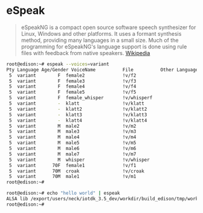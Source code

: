 # eSpeak

> eSpeakNG is a compact open source software speech synthesizer for Linux, Windows and other platforms. It uses a formant synthesis method, providing many languages in a small size. Much of the programming for eSpeakNG's language support is done using rule files with feedback from native speakers. [Wikipedia](https://en.wikipedia.org/wiki/ESpeakNG)

```sh
root@edison:~# espeak --voices=variant
Pty Language Age/Gender VoiceName          File          Other Languages
 5  variant        F  female2              !v/f2         
 5  variant        F  female3              !v/f3         
 5  variant        F  female4              !v/f4         
 5  variant        F  female5              !v/f5         
 5  variant        F  female_whisper       !v/whisperf   
 5  variant        -  klatt                !v/klatt      
 5  variant        -  klatt2               !v/klatt2     
 5  variant        -  klatt3               !v/klatt3     
 5  variant        -  klatt4               !v/klatt4     
 5  variant        M  male2                !v/m2         
 5  variant        M  male3                !v/m3         
 5  variant        M  male4                !v/m4         
 5  variant        M  male5                !v/m5         
 5  variant        M  male6                !v/m6         
 5  variant        M  male7                !v/m7         
 5  variant        M  whisper              !v/whisper    
 5  variant      70F  female1              !v/f1         
 5  variant      70M  croak                !v/croak      
 5  variant      70M  male1                !v/m1         
root@edison:~# 
```

```sh
root@edison:~# echo "hello world" | espeak 
ALSA lib /export/users/neck/iotdk_3.5_dev/workdir/build_edison/tmp/work/core2-32-poky-linux/alsa-lib/1.0.28-r0/alsa-lib-1r
root@edison:~# 
```